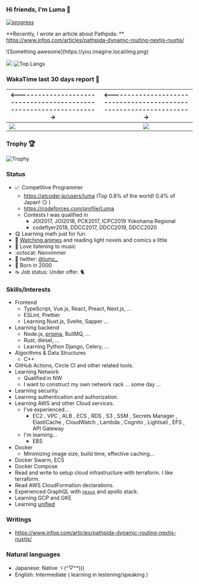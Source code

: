 ### Hi friends, I'm Luma 🌟

[![progress](https://github.com/LumaKernel/LumaKernel/workflows/progress/badge.svg)](https://github.com/LumaKernel/LumaKernel/actions?query=workflow%3Aprogress)

**Recently, I wrote an article about Pathpida: ** https://www.infoq.com/articles/pathpida-dynamic-routing-nextjs-nuxtjs/


!\[Something awesome\](https:<span></span>//you.imagine.local/img.png)

![](https://github-readme-stats.vercel.app/api?username=LumaKernel&count_private=true)
![Top Langs](https://github-readme-stats.vercel.app/api/top-langs/?username=LumaKernel&layout=compact)

### WakaTime last 30 days report 🐾

| \<------------------------------------------------------------------\> | \<------------------------------------------------------------------\> |
| ------------- |:-------------:|
| [![](https://wakatime.com/share/@luma/9db3eb0e-f37e-4147-a591-644760d4ecc9.svg)](https://wakatime.com/share/@luma/9db3eb0e-f37e-4147-a591-644760d4ecc9.svg) | [![](https://wakatime.com/share/@luma/4b3f5e09-c915-42d1-9aa0-b711d5806a10.svg)](https://wakatime.com/share/@luma/4b3f5e09-c915-42d1-9aa0-b711d5806a10.svg) |

### Trophy 🏆

![Trophy](https://github-profile-trophy.vercel.app/?username=LumaKernel&row=1&column=8)

### Status

- 📈 Competitive Programmer
  + https://atcoder.jp/users/luma (Top 0.8% of the world! 0.4% of Japan! :smirk: )
  + https://codeforces.com/profile/Luma
  + Contests I was qualified in
    - <span title="日本情報オリンピック">JOI2017, JOI2018</span>, <span title="パソコン甲子園">PCK2017</span>, <span title="International Collagiate Programming Contest">ICPC2019 Yokohama Regional</span>
    - codeflyer2018, <span title="ディスカバリーチャンネルコードコンテスト, ちなみに2018は存在しない">DDCC2017, DDCC2019, DDCC2020</span>
- 😋 Learning math just for fun
- 🗾 [Watching animes](https://scrapbox.io/luma/%E3%82%A2%E3%83%8B%E3%83%A1) and reading light novels and comics a little
- 🎵 Love listening to music
- :octocat: Neovimmer
- 🔵 twitter: [@lumc_](https://twitter.com/lumc_)
- 🥳 Born in 2000
- ☕ Job status: Under offer. :cat2:


### Skills/Interests

- Frontend
  - TypeScript, Vue.js, React, Preact, Next.js, ...
  - ESLint, Prettier
  - Learning Nuxt.js, Svelte, Sapper ...
- Learning backend
  - Node.js, [prisma](https://github.com/prisma/prisma), BullMQ, ...
  - Rust, diesel, ...
  - Learning Python Django, Celery, ...
- Algorithms & Data Structures
  - C++
- GitHub Actions, Circle CI and other related tools.
- Learning Network
  - Qualified in <span title="ネットワークスペシャリスト">NW</span>
  - I want to construct my own network rack ... some day ...
- Learning security.
- Learning authentication and authorization.
- Learning <span title="Amazon Web Services">AWS</span> and other Cloud services.
  - I've experienced...
    - <span title="Elastic Computing Cloud">EC2</span>
, <span title="Virtual Private Cloud">VPC</span>
, <span title="Application Load Balancer">ALB</span>
, <span title="Elastic Container Service">ECS</span>
, <span title="Relational Database Service">RDS</span>
, <span title="Simple Storage Service">S3</span>
, <span title="Systems Manager">SSM</span>
, Secrets Manager
, ElastiCache
, CloudWatch
, Lambda
, Cognito
, Lightsail
, <span title="Elastic File System">EFS</span>
, API Gateway
  - I'm learning...
    - <span title="Elastic Block Store">EBS</span>
- Docker
  - Minimizing image size, build time, effective caching...
- Docker Swarm, ECS
- Docker Compose
- Read and write to setup cloud infrastructure with terraform. I like terraform.
- Read <span title="Amazon Web Services">AWS</span> CloudFormation declarations.
- Experienced GraphQL with [`nexus`](https://github.com/graphql-nexus/nexus) and apollo stack.
- Learning GCP and GKE
- Learning [unified](https://unifiedjs.com/)

### Writings

- https://www.infoq.com/articles/pathpida-dynamic-routing-nextjs-nuxtjs/

### Natural languages

- Japanese: Native ヾ(^▽^*)))
- English: Intermediate ( learning in lestening/speaking )
